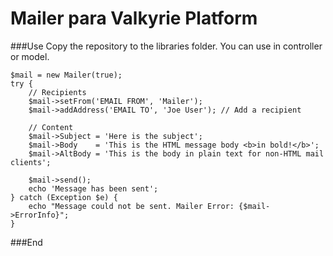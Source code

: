 # Mailer para Valkyrie Platform

###Use
Copy the repository to the libraries folder.
You can use in controller or model.

	$mail = new Mailer(true);
	try {
		// Recipients
		$mail->setFrom('EMAIL FROM', 'Mailer');
		$mail->addAddress('EMAIL TO', 'Joe User'); // Add a recipient

		// Content
		$mail->Subject = 'Here is the subject';
		$mail->Body    = 'This is the HTML message body <b>in bold!</b>';
		$mail->AltBody = 'This is the body in plain text for non-HTML mail clients';

		$mail->send();
		echo 'Message has been sent';
	} catch (Exception $e) {
		echo "Message could not be sent. Mailer Error: {$mail->ErrorInfo}";
	}

###End
